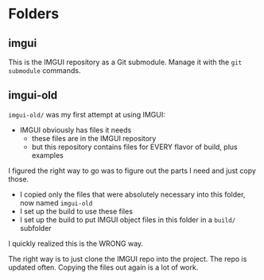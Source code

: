 # Folders

## imgui

This is the IMGUI repository as a Git submodule. Manage it with
the `git submodule` commands.

## imgui-old

`imgui-old/` was my first attempt at using IMGUI:

- IMGUI obviously has files it needs
    - these files are in the IMGUI repository
    - but this repository contains files for EVERY flavor of
      build, plus examples

I figured the right way to go was to figure out the parts I need
and just copy those.

- I copied only the files that were absolutely necessary into
  this folder, now named `imgui-old`
- I set up the build to use these files
- I set up the build to put IMGUI object files in this folder in
  a `build/` subfolder

I quickly realized this is the WRONG way.

The right way is to just clone the IMGUI repo into the project.
The repo is updated often. Copying the files out again is a lot
of work.
